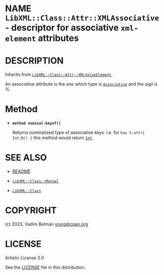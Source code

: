 NAME `LibXML::Class::Attr::XMLAssociative` - descriptor for associative `xml-element` attributes
================================================================================================

DESCRIPTION
===========

Inherits from [`LibXML::Class::Attr::XMLValueElement`](XMLValueElement.md).

An associative attribute is the one which type is [`Associative`](https://docs.raku.org/type/Associative) and the sigil is *%*.

Method
======

  * **`method nominal-keyof()`**

    Returns nominalized type of associative keys. I.e. for `has %.attr{ Int:D() }` this method would return [`Int`](https://docs.raku.org/type/Int).

SEE ALSO
========

  * [*README*](../../../../README)

  * [`LibXML::Class::Manual`](Class/Manual.md)

  * [`LibXML::Class`](../Class.md)

COPYRIGHT
=========

(c) 2023, Vadim Belman <vrurg@cpan.org>

LICENSE
=======

Artistic License 2.0

See the [*LICENSE*](../../../../LICENSE) file in this distribution.

